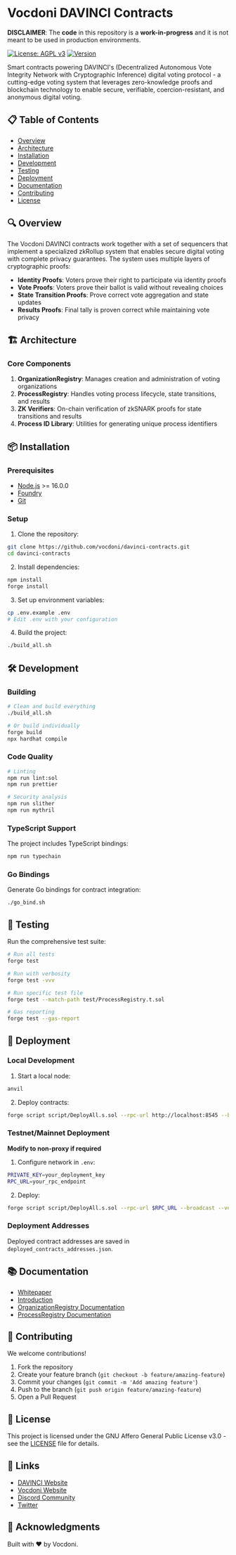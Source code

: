 # Vocdoni DAVINCI Contracts

**DISCLAIMER**: The **code** in this repository is a **work-in-progress** and it is not meant to be used in production environments.

[![License: AGPL v3](https://img.shields.io/badge/License-AGPL%20v3-blue.svg)](https://www.gnu.org/licenses/agpl-3.0)
[![Version](https://img.shields.io/badge/version-0.0.7-brightgreen.svg)](https://github.com/vocdoni/contracts-z/releases)

Smart contracts powering DAVINCI's (Decentralized Autonomous Vote Integrity Network with Cryptographic Inference) digital voting protocol - a cutting-edge voting system that leverages zero-knowledge proofs and blockchain technology to enable secure, verifiable, coercion-resistant, and anonymous digital voting.

## 📋 Table of Contents

- [Overview](#overview)
- [Architecture](#architecture)
- [Installation](#installation)
- [Development](#development)
- [Testing](#testing)
- [Deployment](#deployment)
- [Documentation](#documentation)
- [Contributing](#contributing)
- [License](#license)

## 🔍 Overview

The Vocdoni DAVINCI contracts work together with a set of sequencers that implement a specialized zkRollup system that enables secure digital voting with complete privacy guarantees. The system uses multiple layers of cryptographic proofs:

- **Identity Proofs**: Voters prove their right to participate via identity proofs
- **Vote Proofs**: Voters prove their ballot is valid without revealing choices
- **State Transition Proofs**: Prove correct vote aggregation and state updates
- **Results Proofs**: Final tally is proven correct while maintaining vote privacy

## 🏗️ Architecture

### Core Components

1. **OrganizationRegistry**: Manages creation and administration of voting organizations
2. **ProcessRegistry**: Handles voting process lifecycle, state transitions, and results
3. **ZK Verifiers**: On-chain verification of zkSNARK proofs for state transitions and results
4. **Process ID Library**: Utilities for generating unique process identifiers

## 📦 Installation

### Prerequisites

- [Node.js](https://nodejs.org/) >= 16.0.0
- [Foundry](https://getfoundry.sh/)
- [Git](https://git-scm.com/)

### Setup

1. Clone the repository:

```bash
git clone https://github.com/vocdoni/davinci-contracts.git
cd davinci-contracts
```

2. Install dependencies:

```bash
npm install
forge install
```

3. Set up environment variables:

```bash
cp .env.example .env
# Edit .env with your configuration
```

4. Build the project:

```bash
./build_all.sh
```

## 🛠️ Development

### Building

```bash
# Clean and build everything
./build_all.sh

# Or build individually
forge build
npx hardhat compile
```

### Code Quality

```bash
# Linting
npm run lint:sol
npm run prettier

# Security analysis
npm run slither
npm run mythril
```

### TypeScript Support

The project includes TypeScript bindings:

```bash
npm run typechain
```

### Go Bindings

Generate Go bindings for contract integration:

```bash
./go_bind.sh
```

## 🧪 Testing

Run the comprehensive test suite:

```bash
# Run all tests
forge test

# Run with verbosity
forge test -vvv

# Run specific test file
forge test --match-path test/ProcessRegistry.t.sol

# Gas reporting
forge test --gas-report
```

## 🚢 Deployment

### Local Development

1. Start a local node:

```bash
anvil
```

2. Deploy contracts:

```bash
forge script script/DeployAll.s.sol --rpc-url http://localhost:8545 --broadcast
```

### Testnet/Mainnet Deployment

**Modify to non-proxy if required**

1. Configure network in `.env`:

```bash
PRIVATE_KEY=your_deployment_key
RPC_URL=your_rpc_endpoint
```

2. Deploy:

```bash
forge script script/DeployAll.s.sol --rpc-url $RPC_URL --broadcast --verify
```

### Deployment Addresses

Deployed contract addresses are saved in `deployed_contracts_addresses.json`.

## 📚 Documentation

- [Whitepaper](https://whitepaper.vocdoni.io)
- [Introduction](docs/Intro.md)
- [OrganizationRegistry Documentation](docs/OrganizationRegistry.md)
- [ProcessRegistry Documentation](docs/ProcessRegistry.md)

## 🤝 Contributing

We welcome contributions!

1. Fork the repository
2. Create your feature branch (`git checkout -b feature/amazing-feature`)
3. Commit your changes (`git commit -m 'Add amazing feature'`)
4. Push to the branch (`git push origin feature/amazing-feature`)
5. Open a Pull Request

## 📜 License

This project is licensed under the GNU Affero General Public License v3.0 - see the [LICENSE](LICENSE.md) file for details.

## 🔗 Links

- [DAVINCI Website](https://davinci.vote)
- [Vocdoni Website](https://vocdoni.io)
- [Discord Community](https://chat.vocdoni.io)
- [Twitter](https://twitter.com/vocdoni)

## 🙏 Acknowledgments

Built with ❤️ by Vocdoni.
